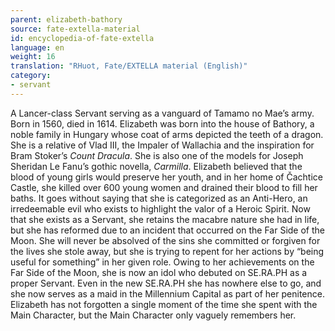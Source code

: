 ```yaml
---
parent: elizabeth-bathory
source: fate-extella-material
id: encyclopedia-of-fate-extella
language: en
weight: 16
translation: "RHuot, Fate/EXTELLA material (English)"
category:
- servant
---
```


A Lancer-class Servant serving as a vanguard of Tamamo no Mae’s army.
Born in 1560, died in 1614. Elizabeth was born into the house of Bathory, a noble family in Hungary whose coat of arms depicted the teeth of a dragon. She is a relative of Vlad III, the Impaler of Wallachia and the inspiration for Bram Stoker’s *Count Dracula*. She is also one of the models for Joseph Sheridan Le Fanu’s gothic novella, *Carmilla*.
Elizabeth believed that the blood of young girls would preserve her youth, and in her home of 
Čachtice Castle, she killed over 600 young women and drained their blood to fill her baths.
It goes without saying that she is categorized as an Anti-Hero, an irredeemable evil who exists to highlight the valor of a Heroic Spirit.
Now that she exists as a Servant, she retains the macabre nature she had in life, but she has reformed due to an incident that occurred on the Far Side of the Moon. She will never be absolved of the sins she committed or forgiven for the lives she stole away, but she is trying to repent for her actions by “being useful for something” in her given role.
Owing to her achievements on the Far Side of the Moon, she is now an idol who debuted on SE.RA.PH as a proper Servant.
Even in the new SE.RA.PH she has nowhere else to go, and she now serves as a maid in the Millennium Capital as part of her penitence. Elizabeth has not forgotten a single moment of the time she spent with the Main Character, but the Main Character only vaguely remembers her.
